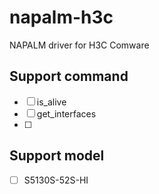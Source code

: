 # napalm-h3c
NAPALM driver for H3C Comware

## Support command

- [ ] is_alive
- [ ] get_interfaces
- [ ]

## Support model
- [ ] S5130S-52S-HI
